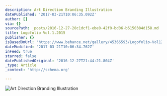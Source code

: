 ```yaml
---
description: Art Direction Branding Illustration
datePublished: '2017-03-21T10:06:35.092Z'
author: []
via: {}
sourcePath: _posts/2016-12-27-20c1dcf1-ebe0-42f0-bd06-b6150384d158.md
title: Logofolio Vol.1.2015
publisher: {}
isBasedOnUrl: 'https://www.behance.net/gallery/45366593/Logofolio-Vol12015'
dateModified: '2017-03-21T10:06:34.762Z'
inFeed: true
starred: false
datePublishedOriginal: '2016-12-27T21:44:21.804Z'
_type: Article
_context: 'http://schema.org'

---
```

![Art Direction Branding Illustration](https://the-grid-user-content.s3-us-west-2.amazonaws.com/49f3bf09-d34a-4d6b-a0d1-c052ce6204c5.png)